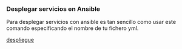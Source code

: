 ### Desplegar servicios en Ansible
Para desplegar servicios con ansible es tan sencillo como usar este comando especificando el nombre de tu fichero yml.

[despliegue](/imagenes/despliegue.png)

